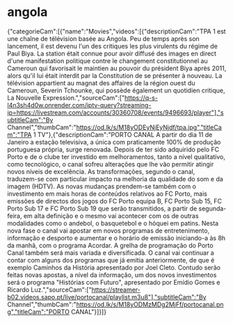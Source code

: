 # angola
{"categorieCam":[{"name":"Movies","videos":[{"descriptionCam":"TPA 1 est une chaîne de télévision basée au Angola. Peu de temps après son lancement, il est devenu l'un des critiques les plus virulents du régime de Paul Biya. La station était connue pour avoir diffusé des images en direct d'une manifestation politique contre le changement constitutionnel au Cameroun qui favorisait le maintien au pouvoir du président Biya après 2011, alors qu'il lui était interdit par la Constitution de se présenter à nouveau. La télévision appartient au magnat des affaires de la région ouest du Cameroun, Severin Tchounke, qui possède également un quotidien critique, La Nouvelle Expression.","sourceCam":["https://q-s-l4n3sh4d0w.onrender.com/iptv-query?streaming-ip=https://livestream.com/accounts/30360708/events/9496693/player"],"subtitleCam":"By Channel","thumbCam":"https://od.lk/s/M18yODEyNjEyNjdf/tpa.jpg","titleCam":"TPA 1 TV"},{"descriptionCam":"PORTO CANAL A partir do dia 11 de Janeiro a estação televisiva, a única com praticamente 100% de produção portuguesa própria, surge renovada. Depois de ter sido adquirido pelo FC Porto e de o clube ter investido em melhoramentos, tanto a nível qualitativo, como tecnológico, o canal sofreu alterações que lhe vão permitir atingir novos níveis de excelência. As transformações, segundo o canal, traduzem-se com particular impacto na melhoria da qualidade do som e da imagem (HDTV). As novas mudanças prendem-se também com o investimento em mais horas de conteúdos relativos ao FC Porto, mais emissões de directos dos jogos do FC Porto equipa B, FC Porto Sub 15, FC Porto Sub 17 e FC Porto Sub 19 que serão transmitidos, a partir de segunda-feira, em alta definição e o mesmo vai acontecer com os de outras modalidades como o andebol, o basquetebol e o hóquei em patins. Nesta nova fase o canal vai apostar em novos programas de entretenimento, informação e desporto e aumentar e o horário de emissão iniciando-a às 8h da manhã, com o programa Acordar. A grelha de programação do Porto Canal também será mais variada e diversificada. O canal vai continuar a contar com alguns dos programas que já emitia anteriormente, de que é exemplo Caminhos da História apresentado por Joel Cleto. Contudo serão feitas novas apostas, a nível da informação, um dos novos investimentos será o programa "Histórias com Futuro", apresentado por Emídio Gomes e Ricardo Luz.","sourceCam":["https://streamer-b02.videos.sapo.pt/live/portocanal/playlist.m3u8"],"subtitleCam":"By Channel","thumbCam":"https://od.lk/s/M18yODMzMDg2MjFf/portocanal.png","titleCam":"PORTO CANAL"}]}]}
